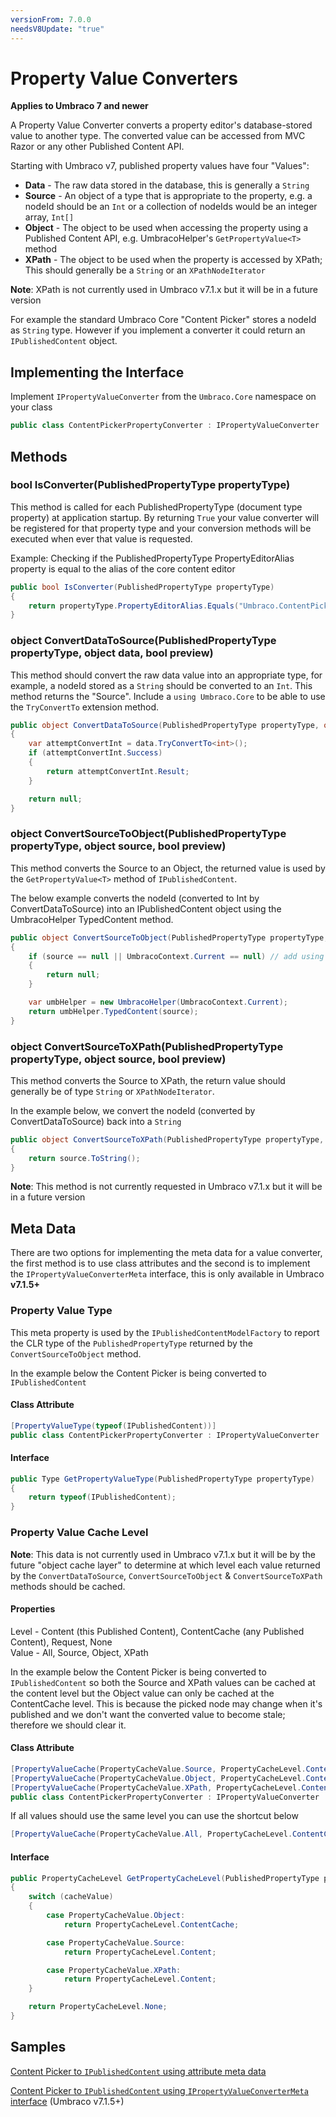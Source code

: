 ```yaml
---
versionFrom: 7.0.0
needsV8Update: "true"
---
```


# Property Value Converters

**Applies to Umbraco 7 and newer**

A Property Value Converter converts a property editor's database-stored value to another type. The converted value can be accessed from MVC Razor or any other Published Content API.

Starting with Umbraco v7, published property values have four "Values":

- **Data** - The raw data stored in the database, this is generally a `String`
- **Source** - An object of a type that is appropriate to the property, e.g. a nodeId should be an `Int` or a collection of nodeIds would be an integer array, `Int[]`
- **Object** - The object to be used when accessing the property using a Published Content API, e.g. UmbracoHelper's `GetPropertyValue<T>` method
- **XPath** - The object to be used when the property is accessed by XPath; This should generally be a `String` or an `XPathNodeIterator`

**Note**: XPath is not currently used in Umbraco v7.1.x but it will be in a future version

For example the standard Umbraco Core "Content Picker" stores a nodeId as `String` type. However if you implement a converter it could return an `IPublishedContent` object.

## Implementing the Interface ##

Implement `IPropertyValueConverter` from the `Umbraco.Core` namespace on your class

```csharp
public class ContentPickerPropertyConverter : IPropertyValueConverter
```

## Methods ##

### bool IsConverter(PublishedPropertyType propertyType) ###

This method is called for each PublishedPropertyType (document type property) at application startup. By returning `True` your value converter will be registered for that property type and your conversion methods will be executed when ever that value is requested.

Example: Checking if the PublishedPropertyType PropertyEditorAlias property is equal to the alias of the core content editor

```csharp
public bool IsConverter(PublishedPropertyType propertyType)
{
    return propertyType.PropertyEditorAlias.Equals("Umbraco.ContentPickerAlias");
}
```

### object ConvertDataToSource(PublishedPropertyType propertyType, object data, bool preview) ###

This method should convert the raw data value into an appropriate type, for example, a nodeId stored as a `String` should be converted to an `Int`. This method returns the "Source".  Include a `using Umbraco.Core` to be able to use the `TryConvertTo` extension method.

```csharp
public object ConvertDataToSource(PublishedPropertyType propertyType, object data, bool preview)
{
    var attemptConvertInt = data.TryConvertTo<int>();
    if (attemptConvertInt.Success)
    {
        return attemptConvertInt.Result;
    }

    return null;
}
```

### object ConvertSourceToObject(PublishedPropertyType propertyType, object source, bool preview) ###

This method converts the Source to an Object, the returned value is used by the `GetPropertyValue<T>` method of `IPublishedContent`.

The below example converts the nodeId (converted to Int by ConvertDataToSource) into an IPublishedContent object using the UmbracoHelper TypedContent method.

```csharp
public object ConvertSourceToObject(PublishedPropertyType propertyType, object source, bool preview)
{
    if (source == null || UmbracoContext.Current == null) // add using Umbraco.Web
    {
        return null;
    }

    var umbHelper = new UmbracoHelper(UmbracoContext.Current);
    return umbHelper.TypedContent(source);
}
```

### object ConvertSourceToXPath(PublishedPropertyType propertyType, object source, bool preview) ###

This method converts the Source to XPath, the return value should generally be of type `String` or `XPathNodeIterator`.

In the example below, we convert the nodeId (converted by ConvertDataToSource) back into a `String`

```csharp
public object ConvertSourceToXPath(PublishedPropertyType propertyType, object source, bool preview)
{
    return source.ToString();
}
```

**Note**: This method is not currently requested in Umbraco v7.1.x but it will be in a future version

## Meta Data ##

There are two options for implementing the meta data for a value converter, the first method is to use class attributes and the second is to implement the `IPropertyValueConverterMeta` interface, this is only available in Umbraco **v7.1.5+**

### Property Value Type ###

This meta property is used by the `IPublishedContentModelFactory` to report the CLR type of the `PublishedPropertyType` returned by the `ConvertSourceToObject` method.

In the example below the Content Picker is being converted to `IPublishedContent`

#### Class Attribute ####

```csharp
[PropertyValueType(typeof(IPublishedContent))]
public class ContentPickerPropertyConverter : IPropertyValueConverter
```

#### Interface ####

```csharp
public Type GetPropertyValueType(PublishedPropertyType propertyType)
{
    return typeof(IPublishedContent);
}
```

### Property Value Cache Level ###

**Note**: This data is not currently used in Umbraco v7.1.x but it will be by the future "object cache layer" to determine at which level each value returned by the `ConvertDataToSource`, `ConvertSourceToObject` & `ConvertSourceToXPath` methods should be cached.

#### Properties ####

Level - Content (this Published Content), ContentCache (any Published Content), Request, None<br/>
Value - All, Source, Object, XPath

In the example below the Content Picker is being converted to `IPublishedContent` so both the Source and XPath values can be cached at the content level but the Object value can only be cached at the ContentCache level. This is because the picked node may change when it's published and we don't want the converted value to become stale; therefore we should clear it.

#### Class Attribute ####

```csharp
[PropertyValueCache(PropertyCacheValue.Source, PropertyCacheLevel.Content)]
[PropertyValueCache(PropertyCacheValue.Object, PropertyCacheLevel.ContentCache)]
[PropertyValueCache(PropertyCacheValue.XPath, PropertyCacheLevel.Content)]
public class ContentPickerPropertyConverter : IPropertyValueConverter
```

If all values should use the same level you can use the shortcut below

```csharp
[PropertyValueCache(PropertyCacheValue.All, PropertyCacheLevel.ContentCache)]
```

#### Interface ####

```csharp
public PropertyCacheLevel GetPropertyCacheLevel(PublishedPropertyType propertyType, PropertyCacheValue cacheValue)
{
    switch (cacheValue)
    {
        case PropertyCacheValue.Object:
            return PropertyCacheLevel.ContentCache;

        case PropertyCacheValue.Source:
            return PropertyCacheLevel.Content;

        case PropertyCacheValue.XPath:
            return PropertyCacheLevel.Content;
    }

    return PropertyCacheLevel.None;
}
```

## Samples ##

[Content Picker to `IPublishedContent` using attribute meta data](value-converters-full-example-attributes.md)

[Content Picker to `IPublishedContent` using `IPropertyValueConverterMeta` interface](value-converters-full-example-interface.md) (Umbraco v7.1.5+)
